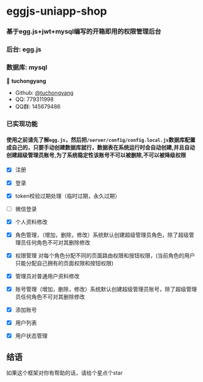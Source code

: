 # eggjs-uniapp-shop
### 基于egg.js+jwt+mysql编写的开箱即用的权限管理后台
### 后台: egg.js
### 数据库: mysql


👤 **tuchongyang**

* Github: [@tuchongyang](https://github.com/tuchongyang)
* QQ: 779311998
* QQ群: 145679486

### 已实现功能
#### 使用之前请先了解`egg.js`，然后把`/server/config/config.local.js`数据库配置成自己的，只要手动创建数据库就行，数据表在系统运行时会自动创建,并且自动创建超级管理员账号,为了系统稳定性该账号不可以被删除,不可以被降级权限

- [x] 注册
- [x] 登录
- [x] token校验过期处理（临时过期，永久过期）
- [ ] 微信登录
- [x] 个人资料修改
- [x] 角色管理，（增加，删除，修改）系统默认创建超级管理员角色，除了超级管理员任何角色不可对其删除修改
- [x] 权限管理 对每个角色分配不同的页面路由权限和按钮权限，(当前角色的用户只能分配自己拥有的页面权限和按钮权限)
- [x] 管理员对普通用户资料修改
- [x] 账号管理（增加，删除，修改）系统默认创建超级管理员账号，除了超级管理员任何角色不可对其删除修改
- [x] 添加账号
- [x] 用户列表
- [x] 用户状态管理




## 结语
如果这个框架对你有帮助的话，请给个星点个star



